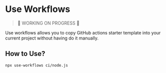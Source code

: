 # Use Workflows

> 🚧 WORKING ON PROGRESS 🚧

Use workflows allows you to copy GitHub actions starter template into your
current project without having do it manually.

## How to Use?

```bash
npx use-workflows ci/node.js
```
